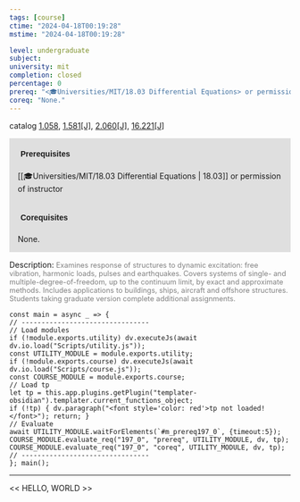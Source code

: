 ```yaml
---
tags: [course]
ctime: "2024-04-18T00:19:28"
mstime: "2024-04-18T00:19:28"

level: undergraduate
subject: 
university: mit
completion: closed
percentage: 0
prereq: "<🎓Universities/MIT/18.03 Differential Equations> or permission of instructor"
coreq: "None."
---
```


catalog [1.058](http://student.mit.edu/catalog/m1a.html#1.058), [1.581[J]](http://student.mit.edu/catalog/m1c.html#1.581), [2.060[J]](http://student.mit.edu/catalog/m2a.html#2.060), [16.221[J]](http://student.mit.edu/catalog/m16a.html#16.221)

<span style="display: block; padding: 15px; background-color: rgb(100, 100, 100, 0.2);"><font id="m_prereq197_0" style="display: block; font-family: Arial, sans-serif; font-weight: bold; padding: 5px">Prerequisites</font><br><span id="prereq197_0">[[🎓Universities/MIT/18.03 Differential Equations | 18.03]] or permission of instructor</span></span>
<span style="display: block; padding: 15px; background-color: rgb(100, 100, 100, 0.2);"><font id="m_coreq197_0" style="display: block; font-family: Arial, sans-serif; font-weight: bold; padding: 5px">Corequisites</font><br><span id="coreq197_0">None.</span></span>

<font style="">Description:</font>
<font style="color: grey; font-size: 0.8rem;">Examines response of structures to dynamic excitation: free vibration, harmonic loads, pulses and earthquakes. Covers systems of single- and multiple-degree-of-freedom, up to the continuum limit, by exact and approximate methods. Includes applications to buildings, ships, aircraft and offshore structures. Students taking graduate version complete additional assignments.</font>

```dataviewjs
const main = async _ => {
// --------------------------------
// Load modules
if (!module.exports.utility) dv.executeJs(await dv.io.load("Scripts/utility.js"));
const UTILITY_MODULE = module.exports.utility;
if (!module.exports.course) dv.executeJs(await dv.io.load("Scripts/course.js"));
const COURSE_MODULE = module.exports.course;
// Load tp
let tp = this.app.plugins.getPlugin("templater-obsidian").templater.current_functions_object;
if (!tp) { dv.paragraph("<font style='color: red'>tp not loaded!</font>"); return; }
// Evaluate
await UTILITY_MODULE.waitForElements(`#m_prereq197_0`, {timeout:5});
COURSE_MODULE.evaluate_req("197_0", "prereq", UTILITY_MODULE, dv, tp);
COURSE_MODULE.evaluate_req("197_0", "coreq", UTILITY_MODULE, dv, tp);
// --------------------------------
}; main();
```

---

<< HELLO, WORLD >>
